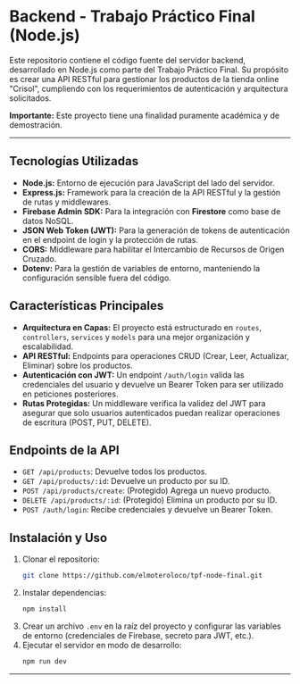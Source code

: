# Backend - Trabajo Práctico Final (Node.js)

Este repositorio contiene el código fuente del servidor backend, desarrollado en Node.js como parte del Trabajo Práctico Final. Su propósito es crear una API RESTful para gestionar los productos de la tienda online "Crisol", cumpliendo con los requerimientos de autenticación y arquitectura solicitados.

**Importante:** Este proyecto tiene una finalidad puramente académica y de demostración.

---

## Tecnologías Utilizadas

- **Node.js:** Entorno de ejecución para JavaScript del lado del servidor.
- **Express.js:** Framework para la creación de la API RESTful y la gestión de rutas y middlewares.
- **Firebase Admin SDK:** Para la integración con **Firestore** como base de datos NoSQL.
- **JSON Web Token (JWT):** Para la generación de tokens de autenticación en el endpoint de login y la protección de rutas.
- **CORS:** Middleware para habilitar el Intercambio de Recursos de Origen Cruzado.
- **Dotenv:** Para la gestión de variables de entorno, manteniendo la configuración sensible fuera del código.

## Características Principales

- **Arquitectura en Capas:** El proyecto está estructurado en `routes`, `controllers`, `services` y `models` para una mejor organización y escalabilidad.
- **API RESTful:** Endpoints para operaciones CRUD (Crear, Leer, Actualizar, Eliminar) sobre los productos.
- **Autenticación con JWT:** Un endpoint `/auth/login` valida las credenciales del usuario y devuelve un Bearer Token para ser utilizado en peticiones posteriores.
- **Rutas Protegidas:** Un middleware verifica la validez del JWT para asegurar que solo usuarios autenticados puedan realizar operaciones de escritura (POST, PUT, DELETE).

## Endpoints de la API

- `GET /api/products`: Devuelve todos los productos.
- `GET /api/products/:id`: Devuelve un producto por su ID.
- `POST /api/products/create`: (Protegido) Agrega un nuevo producto.
- `DELETE /api/products/:id`: (Protegido) Elimina un producto por su ID.
- `POST /auth/login`: Recibe credenciales y devuelve un Bearer Token.

## Instalación y Uso

1.  Clonar el repositorio:
    ```bash
    git clone https://github.com/elmoteroloco/tpf-node-final.git
    ```
2.  Instalar dependencias:
    ```bash
    npm install
    ```
3.  Crear un archivo `.env` en la raíz del proyecto y configurar las variables de entorno (credenciales de Firebase, secreto para JWT, etc.).
4.  Ejecutar el servidor en modo de desarrollo:
    ```bash
    npm run dev
    ```

---
